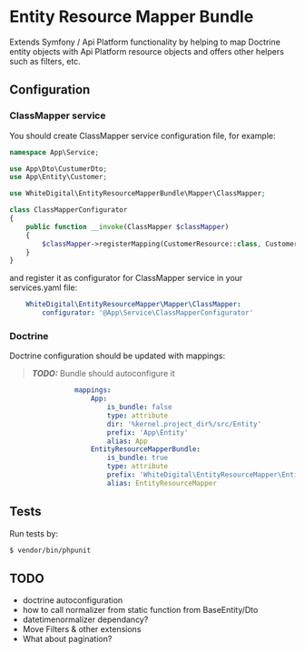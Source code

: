 # Entity Resource Mapper Bundle

Extends Symfony / Api Platform functionality by helping to map Doctrine entity objects with Api Platform resource objects and offers other helpers such as filters, etc.

## Configuration

### ClassMapper service ###
You should create ClassMapper service configuration file, for example:

```php
namespace App\Service;

use App\Dto\CustumerDto;
use App\Entity\Customer;

use WhiteDigital\EntityResourceMapperBundle\Mapper\ClassMapper;

class ClassMapperConfigurator
{
    public function __invoke(ClassMapper $classMapper)
    {
        $classMapper->registerMapping(CustomerResource::class, Customer::class);
    }
}

```
and register it as configurator for ClassMapper service in your services.yaml file:
```yaml
    WhiteDigital\EntityResourceMapper\Mapper\ClassMapper:
        configurator: '@App\Service\ClassMapperConfigurator'
```
### Doctrine ###

Doctrine configuration should be updated with mappings:

> **_TODO:_** Bundle should autoconfigure it
 
```yaml
                mappings:
                    App:
                        is_bundle: false
                        type: attribute
                        dir: '%kernel.project_dir%/src/Entity'
                        prefix: 'App\Entity'
                        alias: App
                    EntityResourceMapperBundle:
                        is_bundle: true
                        type: attribute
                        prefix: 'WhiteDigital\EntityResourceMapper\Entity'
                        alias: EntityResourceMapper
```
## Tests

Run tests by:
```bash
$ vendor/bin/phpunit
```

## TODO ##
- doctrine autoconfiguration
- how to call normalizer from static function from BaseEntity/Dto
- datetimenormalizer dependancy?
- Move Filters & other extensions
- What about pagination?
